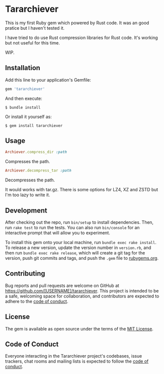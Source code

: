 # Tararchiever

This is my first Ruby gem which powered by Rust code. It was an good pratice but I haven't tested it.

I have tried to do use Rust compression libraries for Rust code. It's working but not useful for this time.  

WIP.

## Installation

Add this line to your application's Gemfile:

```ruby
gem 'tararchiever'
```

And then execute:

    $ bundle install

Or install it yourself as:

    $ gem install tararchiever

## Usage

```ruby 
Archiever.compress_dir :path
```

Compresses the path. 

```ruby
Archiever.decompress_tar :path
```

Decompresses the path.

It would works with tar.gz. There is some options for LZ4, XZ and ZSTD but I'm too lazy to write it. 

## Development

After checking out the repo, run `bin/setup` to install dependencies. Then, run `rake test` to run the tests. You can also run `bin/console` for an interactive prompt that will allow you to experiment.

To install this gem onto your local machine, run `bundle exec rake install`. To release a new version, update the version number in `version.rb`, and then run `bundle exec rake release`, which will create a git tag for the version, push git commits and tags, and push the `.gem` file to [rubygems.org](https://rubygems.org).

## Contributing

Bug reports and pull requests are welcome on GitHub at https://github.com/[USERNAME]/tararchiever. This project is intended to be a safe, welcoming space for collaboration, and contributors are expected to adhere to the [code of conduct](https://github.com/tarbetu/tararchiever/blob/master/CODE_OF_CONDUCT.md).


## License

The gem is available as open source under the terms of the [MIT License](https://opensource.org/licenses/MIT).

## Code of Conduct

Everyone interacting in the Tararchiever project's codebases, issue trackers, chat rooms and mailing lists is expected to follow the [code of conduct](https://github.com/tarbetu/tararchiever/blob/master/CODE_OF_CONDUCT.md).

